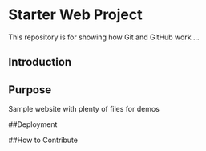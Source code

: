 # Starter Web Project

This repository is for showing how Git and GitHub work ...

## Introduction

## Purpose

Sample website with plenty of files for demos

##Deployment



##How to Contribute
